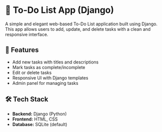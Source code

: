 # 📝 To-Do List App (Django)

A simple and elegant web-based To-Do List application built using Django. This app allows users to add, update, and delete tasks with a clean and responsive interface.

## 🚀 Features

- Add new tasks with titles and descriptions
- Mark tasks as complete/incomplete
- Edit or delete tasks
- Responsive UI with Django templates
- Admin panel for managing tasks

## 🛠️ Tech Stack

- **Backend:** Django (Python)
- **Frontend:** HTML, CSS 
- **Database:** SQLite (default)


